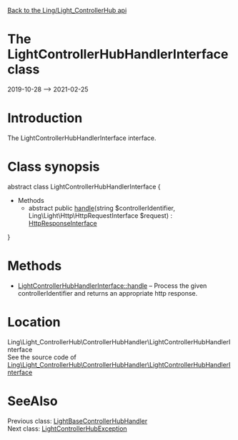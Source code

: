 [Back to the Ling/Light_ControllerHub api](https://github.com/lingtalfi/Light_ControllerHub/blob/master/doc/api/Ling/Light_ControllerHub.md)



The LightControllerHubHandlerInterface class
================
2019-10-28 --> 2021-02-25






Introduction
============

The LightControllerHubHandlerInterface interface.



Class synopsis
==============


abstract class <span class="pl-k">LightControllerHubHandlerInterface</span>  {

- Methods
    - abstract public [handle](https://github.com/lingtalfi/Light_ControllerHub/blob/master/doc/api/Ling/Light_ControllerHub/ControllerHubHandler/LightControllerHubHandlerInterface/handle.md)(string $controllerIdentifier, Ling\Light\Http\HttpRequestInterface $request) : [HttpResponseInterface](https://github.com/lingtalfi/Light/blob/master/doc/api/Ling/Light/Http/HttpResponseInterface.md)

}






Methods
==============

- [LightControllerHubHandlerInterface::handle](https://github.com/lingtalfi/Light_ControllerHub/blob/master/doc/api/Ling/Light_ControllerHub/ControllerHubHandler/LightControllerHubHandlerInterface/handle.md) &ndash; Process the given controllerIdentifier and returns an appropriate http response.





Location
=============
Ling\Light_ControllerHub\ControllerHubHandler\LightControllerHubHandlerInterface<br>
See the source code of [Ling\Light_ControllerHub\ControllerHubHandler\LightControllerHubHandlerInterface](https://github.com/lingtalfi/Light_ControllerHub/blob/master/ControllerHubHandler/LightControllerHubHandlerInterface.php)



SeeAlso
==============
Previous class: [LightBaseControllerHubHandler](https://github.com/lingtalfi/Light_ControllerHub/blob/master/doc/api/Ling/Light_ControllerHub/ControllerHubHandler/LightBaseControllerHubHandler.md)<br>Next class: [LightControllerHubException](https://github.com/lingtalfi/Light_ControllerHub/blob/master/doc/api/Ling/Light_ControllerHub/Exception/LightControllerHubException.md)<br>
